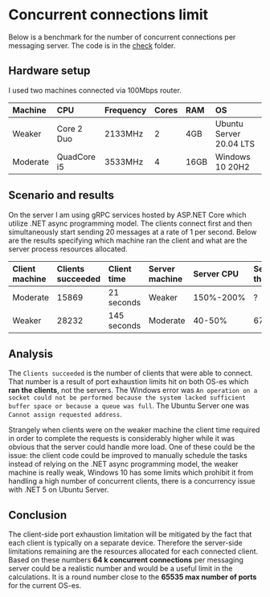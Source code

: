 # Concurrent connections limit

Below is a benchmark for the number of concurrent connections per messaging server. The code is in the [check](../check/) folder.

## Hardware setup

I used two machines connected via 100Mbps router.

| Machine     | CPU         | Frequency | Cores | RAM  | OS                      |
| :---------- | :---------  | :-------- | :---- | :--- | :---------------------- |
| Weaker      | Core 2 Duo  | 2133MHz   | 2     | 4GB  | Ubuntu Server 20.04 LTS |
| Moderate    | QuadCore i5 | 3533MHz   | 4     | 16GB | Windows 10 20H2         |

## Scenario and results

On the server I am using gRPC services hosted by ASP.NET Core which utilize .NET async programming model. The clients connect first and then simultaneously start sending 20 messages at a rate of 1 per second. Below are the results specifying which machine ran the client and what are the server process resources allocated.

| Client machine | Clients succeeded | Client time | Server machine | Server CPU | Server threads | Server RAM |
| :------------- | :---------------- | :---------- | :------------- | :--------- | :------------- | :--------- |
| Moderate       | 15869             | 21 seconds  | Weaker         | 150%-200%  | ?              | 1.3GB      |
| Weaker         | 28232             | 145 seconds | Moderate       | 40-50%     | 67             | 3.55GB     |

## Analysis

The `Clients succeeded` is the number of clients that were able to connect. That number is a result of port exhaustion limits hit on both OS-es which **ran the clients**, not the servers. The Windows error was `An operation on a socket could not be performed because the system lacked sufficient buffer space or because a queue was full`. The Ubuntu Server one was `Cannot assign requested address`.

Strangely when clients were on the weaker machine the client time required in order to complete the requests is considerably higher while it was obvious that the server could handle more load. One of these could be the issue: the client code could be improved to manually schedule the tasks instead of relying on the .NET async programming model, the weaker machine is really weak, Windows 10 has some limits which prohibit it from handling a high number of concurrent clients, there is a concurrency issue with .NET 5 on Ubuntu Server.

## Conclusion

The client-side port exhaustion limitation will be mitigated by the fact that each client is typically on a separate device. Therefore the server-side limitations remaining are the resources allocated for each connected client. Based on these numbers **64 k concurrent connections** per messaging server could be a realistic number and would be a useful limit in the calculations. It is a round number close to the **65535 max number of ports** for the current OS-es.
